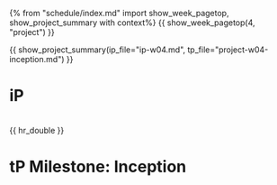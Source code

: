 {% from "schedule/index.md" import show_week_pagetop, show_project_summary with context%}
{{ show_week_pagetop(4, "project") }}

{{ show_project_summary(ip_file="ip-w04.md", tp_file="project-w04-inception.md") }}

# iP

<include src="../../admin/ip-w04.md#body" />

<br>
{{ hr_double }}

# tP Milestone: Inception

<include src="../../admin/project-w04-inception.md#main" />